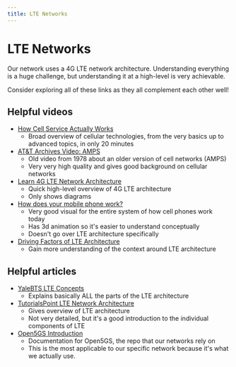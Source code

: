 ```yaml
---
title: LTE Networks
---
```


# LTE Networks

Our network uses a 4G LTE network architecture. Understanding everything is a huge challenge, but understanding it at a high-level is very achievable.

Consider exploring all of these links as they all complement each other well!

## Helpful videos

- [How Cell Service Actually Works](https://www.youtube.com/watch?v=0faCad2kKeg)
	- Broad overview of cellular technologies, from the very basics up to advanced topics, in only 20 minutes
- [AT&T Archives Video: AMPS](https://www.youtube.com/watch?v=d6X_1PcR_gs)
	- Old video from 1978 about an older version of cell networks (AMPS)
	- Very very high quality and gives good background on cellular networks
- [Learn 4G LTE Network Architecture](https://www.youtube.com/watch?v=-nDjkV-NulM)
	- Quick high-level overview of 4G LTE architecture
	- Only shows diagrams
- [How does your mobile phone work?](https://www.youtube.com/watch?v=1JZG9x_VOwA)
	- Very good visual for the entire system of how cell phones work today
	- Has 3d animation so it's easier to understand conceptually
	- Doesn't go over LTE architecture specifically
- [Driving Factors of LTE Architecture](https://youtu.be/aGRTBA1tYRo)
	- Gain more understanding of the context around LTE architecture

## Helpful articles

- [YaleBTS LTE Concepts](https://yatebts.com/documentation/concepts/lte-concepts/)
	- Explains basically ALL the parts of the LTE architecture
- [TutorialsPoint LTE Network Architecture](https://www.tutorialspoint.com/lte/lte_network_architecture.htm)
	- Gives overview of LTE architecture
	- Not very detailed, but it's a good introduction to the individual components of LTE
- [Open5GS Introduction](https://open5gs.org/open5gs/docs/guide/01-quickstart/)
	- Documentation for Open5GS, the repo that our networks rely on
	- This is the most applicable to our specific network because it's what we actually use.
